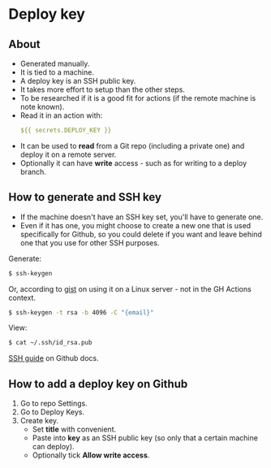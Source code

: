 # Deploy key

## About

- Generated manually.
- It is tied to a machine.
- A deploy key is an SSH public key.
- It takes more effort to setup than the other steps.
- To be researched if it is a good fit for actions (if the remote machine is note known).
- Read it in an action with:
    ```yaml
    ${{ secrets.DEPLOY_KEY }}
    ```
- It can be used to **read** from a Git repo (including a private one) and deploy it on a remote server.
- Optionally it can have **write** access - such as for writing to a deploy branch.


## How to generate and SSH key

- If the machine doesn't have an SSH key set, you'll have to generate one. 
- Even if it has one, you might choose to create a new one that is used specifically for Github, so you could delete if you want and leave behind one that you use for other SSH purposes.

Generate:

```sh
$ ssh-keygen
```

Or, according to [gist](https://gist.github.com/zhujunsan/a0becf82ade50ed06115) on using it on a Linux server - not in the GH Actions context.


```sh
$ ssh-keygen -t rsa -b 4096 -C "{email}"
```

View:

```sh
$ cat ~/.ssh/id_rsa.pub
```

[SSH guide](https://help.github.com/en/github/authenticating-to-github/connecting-to-github-with-ssh) on Github docs.


## How to add a deploy key on Github

1. Go to repo Settings.
1. Go to Deploy Keys.
1. Create key.
    - Set **title** with convenient.
    - Paste into **key** as an SSH public key (so only that a certain machine can deploy).
    - Optionally tick **Allow write access**.
    
<!--stackedit_data:
eyJoaXN0b3J5IjpbMTI0NDM3NTIwN119
-->